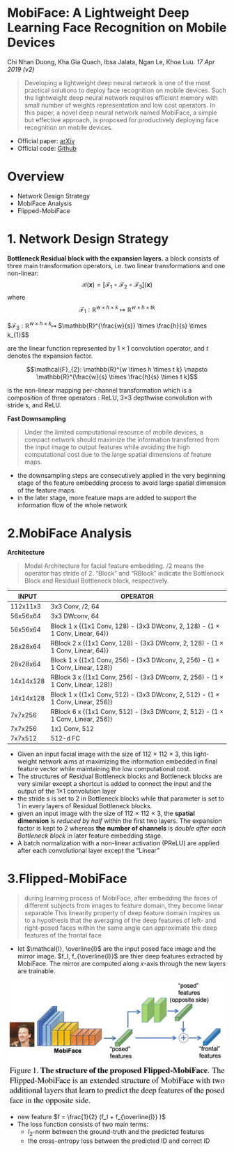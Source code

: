 # MobiFace: A Lightweight Deep Learning Face Recognition on Mobile Devices
Chi Nhan Duong, Kha Gia Quach, Ibsa Jalata, Ngan Le, Khoa Luu. _17 Apr 2019 (v2)_

>Developing a lightweight deep neural network is one of the most practical solutions to deploy face recognition on mobile devices. Such the lightweight deep neural network requires efficient memory with small number of weights representation and low cost operators. In this paper, a novel deep neural network named MobiFace, a simple but effective approach, is proposed for productively deploying face recognition on mobile devices.

* Official paper: [arXiv](https://arxiv.org/abs/1811.11080)
* Official code: [Github]()

# Overview
- Network Design Strategy
- MobiFace Analysis
- Flipped-MobiFace

# 1. Network Design Strategy
**Bottleneck Residual block with the expansion layers.**
a block consists of three main transformation operators, i.e. two linear transformations and one non-linear:
$$\mathcal{B}(\mathbf{x})=\left[\mathcal{F}_{1} \circ \mathcal{F}_{2} \circ \mathcal{F}_{3}\right](\mathbf{x})$$
where 
$$\mathcal{F}_{1}: \mathbb{R}^{w \times h \times k} \mapsto \mathbb{R}^{w \times h \times t k}$$

$$\mathcal{F}_{3}: \mathbb{R}^{w \times h \times k} \mapsto$ $\mathbb{R}^{\frac{w}{s}} \times \frac{h}{s} \times k_{1}$$

are the linear function represented by $1 \times 1$ convolution operator, and $t$ denotes the expansion factor. 

$$\mathcal{F}_{2}: \mathbb{R}^{w \times h \times t k} \mapsto \mathbb{R}^{\frac{w}{s} \times \frac{h}{s} \times t k}$$

is the non-linear mapping per-channel transformation  which is a composition of three operators : ReLU, 3×3 depthwise convolution with stride s, and ReLU. 

**Fast Downsampling**
>Under the limited computational resource of mobile devices, a compact network should maximize the information transferred from the input image to output features while avoiding the high computational cost due to the large spatial dimensions of feature maps.
- the downsampling steps are consecutively applied in the very beginning stage of the feature embedding process to avoid large spatial dimension of the feature maps.
- in the later stage, more feature maps are added to support the information flow of the whole network


# 2.MobiFace Analysis
**Architecture**
> Model Architecture for facial feature embedding. /2
means the operator has stride of 2. “Block” and “RBlock” indicate the Bottleneck Block and Residual Bottleneck block, respectively.

|    INPUT   |  OPERATOR   |
|------------| ----------- |
|   112x11x3 | 3x3 Conv, /2, 64|
|    56x56x64| 3x3 DWconv, 64  |
|    56x56x64| Block 1 x {(1x1 Conv, 128) - (3x3 DWconv, 2, 128) - (1 × 1 Conv, Linear, 64)} |
|    28x28x64| RBlock 2 x {(1x1 Conv, 128) - (3x3 DWconv, 2, 128) - (1 × 1 Conv, Linear, 64)} |
|    28x28x64| Block 1 x {(1x1 Conv, 256) - (3x3 DWconv, 2, 256) - (1 × 1 Conv, Linear, 128)} |
|   14x14x128| RBlock 3 x {(1x1 Conv, 256) - (3x3 DWconv, 2, 256) - (1 × 1 Conv, Linear, 128)}|
|   14x14x128| Block 1 x {(1x1 Conv, 512) - (3x3 DWconv, 2, 512) - (1 × 1 Conv, Linear, 256)} |
|    7x7x256 | RBlock 6 x {(1x1 Conv, 512) - (3x3 DWconv, 2, 512) - (1 × 1 Conv, Linear, 256)}|
|    7x7x256 | 1x1 Conv, 512 |
|    7x7x512 | 512-d FC     |
- Given an input facial image with the size of 112 × 112 × 3, this light-weight network aims at maximizing the information embedded in final feature vector while maintaining the low computational cost.
- The structures of Residual Bottleneck blocks and Bottleneck blocks are very similar except a shortcut is added to connect the input and the output of the 1×1 convolution layer 
- the stride s is set to 2 in Bottleneck blocks while that parameter is set to 1 in every layers of Residual Bottleneck blocks.
- given an input image with the size of 112 × 112 × 3, the **spatial dimension** is _reduced by half_ within the first two layers. The expansion factor is kept to 2 whereas **the number of channels** is _double after each Bottleneck block_ in later feature embedding
stage.
- A batch normalization with a non-linear activation (PReLU) are applied after each convolutional layer except the “Linear”
  

# 3.Flipped-MobiFace
> during learning process of MobiFace, after embedding the faces of different subjects from images to feature domain, they become linear separable
>  This linearity property of deep feature domain inspires us to a hypothesis that the averaging of the deep features of left- and right-posed faces within the same angle can approximate the deep features of the frontal face

- let $\mathcal{I}, \overline{I}$ are the input posed face image and the mirror image. $f_I, f_{\overline{I}}$ are thier deep features extracted by MobiFace. The mirror are computed along _x_-axis through the new layers are trainable. 

![flipmobiface](../../../asset/images/mobiface_lightweigh19.jpg)

- new feature $f = \frac{1}{2} (f_I + f_{\overline{I}} )$
- The loss function consists of two main terms:
  - $l_2$-norm between the ground-truth and the predicted features
  - the cross-entropy loss between the predicted ID and correct ID

